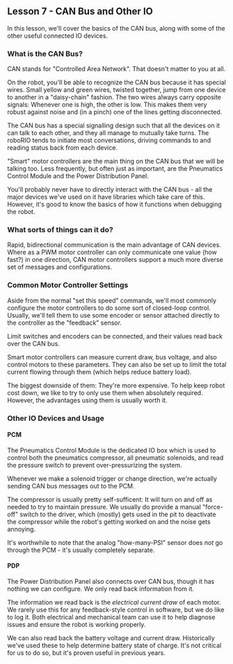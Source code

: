 ## Lesson 7 - CAN Bus and Other IO

In this lesson, we'll cover the basics of the CAN bus, along with some of the other useful connected IO devices.

### What is the CAN Bus?

CAN stands for "Controlled Area Network". That doesn't matter to you at all.

On the robot, you'll be able to recognize the CAN bus because it has special wires. Small yellow and green wires, twisted together, jump from one device to another in a "daisy-chain" fashion. The two wires always carry opposite signals: Whenever one is high, the other is low. This makes them very robust against noise and (in a pinch) one of the lines getting disconnected.

The CAN bus has a special signalling design such that all the devices on it can talk to each other, and they all manage to mutually take turns. The roboRIO tends to initiate most conversations, driving commands to and reading status back from each device.

"Smart" motor controllers are the main thing on the CAN bus that we will be talking too. Less frequently, but often just as important, are the Pneumatics Control Module and the Power Distribution Panel.

You'll probably never have to directly interact with the CAN bus - all the major devices we've used on it have libraries which take care of this. However, it's good to know the basics of how it functions when debugging the robot.

### What sorts of things can it do?

Rapid, bidirectional communication is the main advantage of CAN devices. Where as a PWM motor controller can only communicate one value (how fast?) in one direction, CAN motor controllers support a much more diverse set of messages and configurations.

### Common Motor Controller Settings

Aside from the normal "set this speed" commands, we'll most commonly configure the motor controllers to do some sort of closed-loop control. Usually, we'll tell them to use some encoder or sensor attached directly to the controller as the "feedback" sensor. 

Limit switches and encoders can be connected, and their values read back over the CAN bus.

Smart motor controllers can measure current draw, bus voltage, and also control motors to these parameters. They can also be set up to limit the total current flowing through them (which helps reduce battery load).

The biggest downside of them: They're more expensive. To help keep robot cost down, we like to try to only use them when absolutely required. However, the advantages using them is usually worth it.

### Other IO Devices and Usage

#### PCM

The Pneumatics Control Module is the dedicated IO box which is used to control both the pneumatics compressor, all pneumatic solenoids, and read the pressure switch to prevent over-pressurizing the system.

Whenever we make a solenoid trigger or change direction, we're actually sending CAN bus messages out to the PCM.

The compressor is usually pretty self-sufficent: It will turn on and off as needed to try to maintain pressure. We usually do provide a manual "force-off" switch to the driver, which (mostly) gets used in the pit to deactivate the compressor while the robot's getting worked on and the noise gets annoying.

It's worthwhile to note that the analog "how-many-PSI" sensor does _not_ go through the PCM - it's usually completely separate.

#### PDP

The Power Distribution Panel also connects over CAN bus, though it has nothing we can configure. We only read back information from it.

The information we read back is the _electrical current draw_ of each motor. We rarely use this for any feedback-style control in software, but we do like to log it. Both electrical and mechanical team can use it to help diagnose issues and ensure the robot is working properly.

We can also read back the battery voltage and current draw. Historically we've used these to help determine battery state of charge. It's not critical for us to do so, but it's proven useful in previous years.
